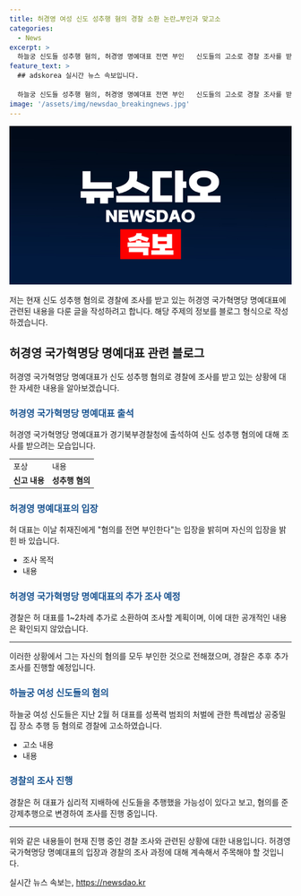 ```yaml
---
title: 허경영 여성 신도 성추행 혐의 경찰 소환 논란…부인과 맞고소
categories:
  - News
excerpt: >
  하늘궁 신도들 성추행 혐의, 허경영 명예대표 전면 부인   신도들의 고소로 경찰 조사를 받은 허경영 국가혁명당 명예대표가 혐의를 부인했다. 경찰 소환을 통해 추가 조사할 예정이며, 4월에는 압수수색을 통해 증거 확보한 바 있다. 허 대표는 심리적 지배를 이용해 추행했을 가능성이 있다는 것으로 전해졌다. (150자)
feature_text: >
  ## adskorea 실시간 뉴스 속보입니다.

  하늘궁 신도들 성추행 혐의, 허경영 명예대표 전면 부인   신도들의 고소로 경찰 조사를 받은 허경영 국가혁명당 명예대표가 혐의를 부인했다. 경찰 소환을 통해 추가 조사할 예정이며, 4월에는 압수수색을 통해 증거 확보한 바 있다. 허 대표는 심리적 지배를 이용해 추행했을 가능성이 있다는 것으로 전해졌다. (150자)
image: '/assets/img/newsdao_breakingnews.jpg'
---
```


<p><img src="/assets/img/newsdao_breakingnews.jpg" alt="adskorea 속보" /></p>

<p>저는 현재 신도 성추행 혐의로 경찰에 조사를 받고 있는 허경영 국가혁명당 명예대표에 관련된 내용을 다룬 글을 작성하려고 합니다. 해당 주제의 정보를 블로그 형식으로 작성하겠습니다.</p>

<h2 data-ke-size="size26">허경영 국가혁명당 명예대표 관련 블로그</h2>

<p data-ke-size="size16">허경영 국가혁명당 명예대표가 신도 성추행 혐의로 경찰에 조사를 받고 있는 상황에 대한 자세한 내용을 알아보겠습니다.</p>

<h3><b><span style="color: #1a5490;">허경영 국가혁명당 명예대표 출석</span></b></h3>

<p data-ke-size="size16">허경영 국가혁명당 명예대표가 경기북부경찰청에 출석하여 신도 성추행 혐의에 대해 조사를 받으려는 모습입니다.</p>

<table>
    <tr>
        <td>포상</td>
        <td>내용</td>
    </tr>
    <tr>
        <td style="text-align: center; height: 17px;"><b>신고 내용</b></td>
        <td style="text-align: center; height: 17px;"><b>성추행 혐의</b></td>
    </tr>
</table>

<h3><b><span style="color: #1a5490;">허경영 명예대표의 입장</span></b></h3>

<p data-ke-size="size16">허 대표는 이날 취재진에게 "혐의를 전면 부인한다"는 입장을 밝히며 자신의 입장을 밝힌 바 있습니다.</p>

<ul>
    <li>조사 목적</li>
    <li>내용</li>
</ul>

<h3><b><span style="color: #1a5490;">허경영 국가혁명당 명예대표의 추가 조사 예정</span></b></h3>

<p data-ke-size="size16">경찰은 허 대표를 1~2차례 추가로 소환하여 조사할 계획이며, 이에 대한 공개적인 내용은 확인되지 않았습니다.</p>

<hr>

<p data-ke-size="size16">이러한 상황에서 그는 자신의 혐의를 모두 부인한 것으로 전해졌으며, 경찰은 추후 추가 조사를 진행할 예정입니다.</p>

<h3><b><span style="color: #1a5490;">하늘궁 여성 신도들의 혐의</span></b></h3>

<p data-ke-size="size16">하늘궁 여성 신도들은 지난 2월 허 대표를 성폭력 범죄의 처벌에 관한 특례법상 공중밀집 장소 추행 등 혐의로 경찰에 고소하였습니다.</p>

<ul>
    <li>고소 내용</li>
    <li>내용</li>
</ul>

<h3><b><span style="color: #1a5490;">경찰의 조사 진행</span></b></h3>

<p data-ke-size="size16">경찰은 허 대표가 심리적 지배하에 신도들을 추행했을 가능성이 있다고 보고, 혐의를 준강제추행으로 변경하여 조사를 진행 중입니다.</p>

<hr>

<p data-ke-size="size16">위와 같은 내용들이 현재 진행 중인 경찰 조사와 관련된 상황에 대한 내용입니다. 허경영 국가혁명당 명예대표의 입장과 경찰의 조사 과정에 대해 계속해서 주목해야 할 것입니다.</p>
실시간 뉴스 속보는, <a href="https://newsdao.kr" rel="dofollow">https://newsdao.kr</a>


